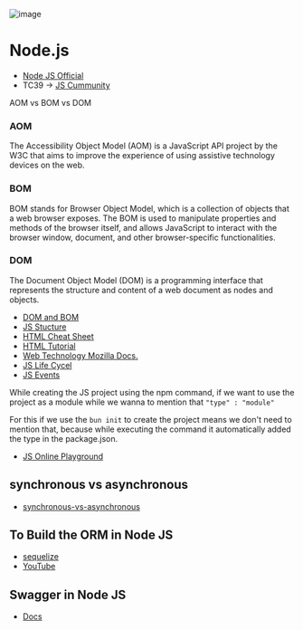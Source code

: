 ![image](https://github.com/user-attachments/assets/2df58e37-9bd8-40eb-949d-69ec047822d8)

# Node.js
- [Node JS Official](https://nodejs.org/en)
- TC39 ->  [JS Cummunity](https://tc39.es/)

AOM vs BOM vs DOM

### AOM
The Accessibility Object Model (AOM) is a JavaScript API project by the W3C that aims to improve the experience of using assistive technology devices on the web.

### BOM
BOM stands for Browser Object Model, which is a collection of objects that a web browser exposes. The BOM is used to manipulate properties and methods of the browser itself, and allows JavaScript to interact with the browser window, document, and other browser-specific functionalities.

### DOM
The Document Object Model (DOM) is a programming interface that represents the structure and content of a web document as nodes and objects.

- [DOM and BOM ](https://medium.com/@fknussel/dom-bom-revisited-cf6124e2a816)
- [JS Stucture](https://blog.logrocket.com/how-browser-rendering-works-behind-scenes/)
- [HTML Cheat Sheet](https://docs.emmet.io/cheat-sheet/)
- [HTML Tutorial](https://www.tutorialrepublic.com/html-tutorial/)
- [Web Technology Mozilla Docs.](https://developer.mozilla.org/en-US/docs/Web/API)
- [JS Life Cycel](https://javascript.info/onload-ondomcontentloaded)
- [JS Events](https://javascript.info/introduction-browser-events)


While creating the JS project using the npm command, if we want to use the project as a module while we wanna to mention that ``` "type" : "module" ```

For this if we use the ```bun init``` to create the project means we don't need to mention that, because while executing the command it automatically added the type in the package.json.


- [JS Online Playground](https://stackblitz.com/)


## synchronous vs asynchronous

- [synchronous-vs-asynchronous](https://www.freecodecamp.org/news/synchronous-vs-asynchronous-in-javascript/)

## To Build the ORM in Node JS

- [sequelize](https://sequelize.org/)
- [YouTube](https://www.youtube.com/watch?v=ExTZYpyAn6s)

## Swagger in Node JS

- [Docs](https://blog.stackademic.com/how-to-create-api-documentation-fast-swagger-with-typescript-a5926acbed30)


